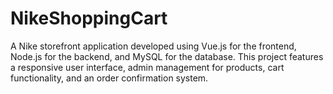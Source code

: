 # NikeShoppingCart
A Nike storefront application developed using Vue.js for the frontend, Node.js for the backend, and MySQL for the database. This project features a responsive user interface, admin management for products, cart functionality, and an order confirmation system. 
